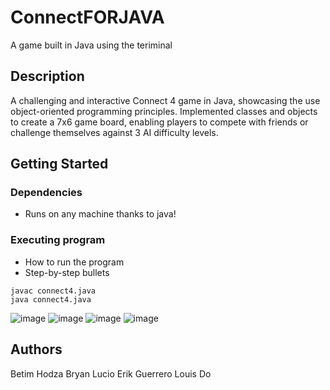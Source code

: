 # ConnectFORJAVA

A game built in Java using the teriminal

## Description

A challenging and interactive Connect 4 game in Java, showcasing the use object-oriented
programming principles. Implemented classes and objects to create a 7x6 game board, enabling players to compete
with friends or challenge themselves against 3 AI difficulty levels.

## Getting Started

### Dependencies

* Runs on any machine thanks to java!

### Executing program

* How to run the program
* Step-by-step bullets
```
javac connect4.java
java connect4.java
```
![image](https://github.com/Betim-Hodza/ConnectForJava/assets/106614572/ae3e151f-c866-4bb8-833b-c3dc18856ab1)
![image](https://github.com/Betim-Hodza/ConnectForJava/assets/106614572/fa9d25f8-a745-4b59-94f8-c315a02f2e2e)
![image](https://github.com/Betim-Hodza/ConnectForJava/assets/106614572/feaa3f28-9056-4ccd-b814-29ba34191642)
![image](https://github.com/Betim-Hodza/ConnectForJava/assets/106614572/641b4374-a5a4-47e7-9ffb-a98276248c17)


## Authors

Betim Hodza
Bryan Lucio
Erik Guerrero
Louis Do
